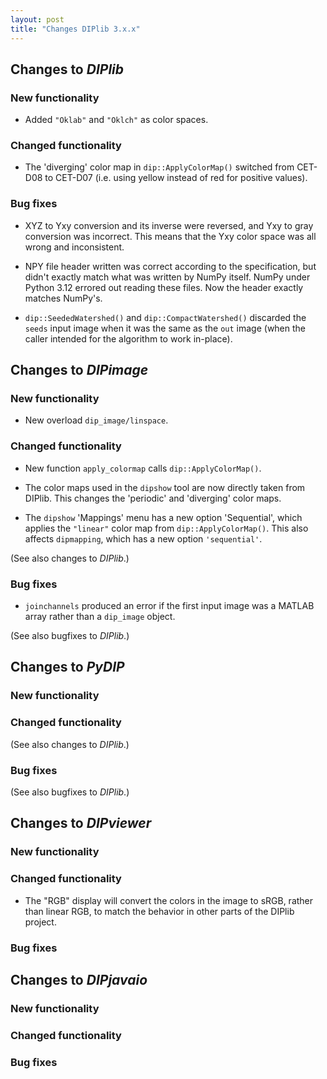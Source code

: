 ```yaml
---
layout: post
title: "Changes DIPlib 3.x.x"
---
```


## Changes to *DIPlib*

### New functionality

- Added `"Oklab"` and `"Oklch"` as color spaces.

### Changed functionality

- The 'diverging' color map in `dip::ApplyColorMap()` switched from CET-D08 to CET-D07 (i.e. using yellow
  instead of red for positive values).

### Bug fixes

- XYZ to Yxy conversion and its inverse were reversed, and Yxy to gray conversion was incorrect. This means 
  that the Yxy color space was all wrong and inconsistent.

- NPY file header written was correct according to the specification, but didn't exactly match what was written
  by NumPy itself. NumPy under Python 3.12 errored out reading these files. Now the header exactly matches NumPy's.

- `dip::SeededWatershed()` and `dip::CompactWatershed()` discarded the `seeds` input image when it was the same
  as the `out` image (when the caller intended for the algorithm to work in-place).

## Changes to *DIPimage*

### New functionality

- New overload `dip_image/linspace`.

### Changed functionality

- New function `apply_colormap` calls `dip::ApplyColorMap()`.

- The color maps used in the `dipshow` tool are now directly taken from DIPlib. This changes the 'periodic' and
  'diverging' color maps.

- The `dipshow` 'Mappings' menu has a new option 'Sequential', which applies the `"linear"` color map from
  `dip::ApplyColorMap()`. This also affects `dipmapping`, which has a new option `'sequential'`.

(See also changes to *DIPlib*.)

### Bug fixes

- `joinchannels` produced an error if the first input image was a MATLAB array rather than a `dip_image` object.

(See also bugfixes to *DIPlib*.)




## Changes to *PyDIP*

### New functionality

### Changed functionality

(See also changes to *DIPlib*.)

### Bug fixes

(See also bugfixes to *DIPlib*.)




## Changes to *DIPviewer*

### New functionality

### Changed functionality

- The "RGB" display will convert the colors in the image to sRGB, rather than linear RGB, to match
  the behavior in other parts of the DIPlib project.

### Bug fixes




## Changes to *DIPjavaio*

### New functionality

### Changed functionality

### Bug fixes
